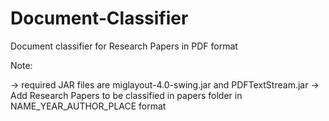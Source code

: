 Document-Classifier
===================
Document classifier for Research Papers in PDF format

Note:

-> required JAR files are miglayout-4.0-swing.jar and PDFTextStream.jar
-> Add Research Papers to be classified in papers folder in NAME_YEAR_AUTHOR_PLACE format
